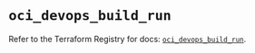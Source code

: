 # `oci_devops_build_run`

Refer to the Terraform Registry for docs: [`oci_devops_build_run`](https://registry.terraform.io/providers/hashicorp/oci/7.19.0/docs/resources/devops_build_run).
